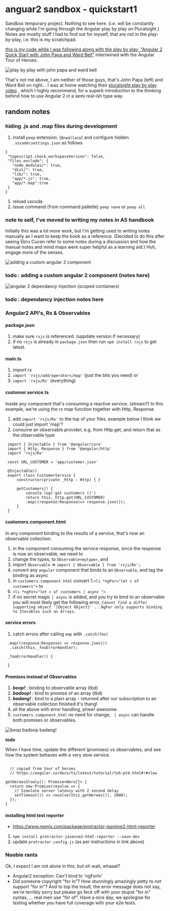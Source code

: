 # anguar2 sandbox - quickstart1

Sandbox temporary project. Nothing to see here. (i.e. will be constantly changing while I'm going through the Angular play by play on Pluralsight.) Notes are mostly stuff I had to find out for myself, that are not in the play-by-play, i.e. this is my scratchpad.

[this is my code while I was following along with the play by play, "Angular 2 Quick Start with John Papa and Ward Bell"](https://www.pluralsight.com/courses/play-by-play-angular-2-quick-start-john-papa-ward-bell) intertwined with the Angular Tour of Heroes.

![play by play with john papa and ward bell](notes/play-by-play.png)

That's not me above, I am neither of those guys, that's John Papa (left) and Ward Bell on right... I was at home watching their [pluralsight play by play video](https://www.pluralsight.com/courses/play-by-play-angular-2-quick-start-john-papa-ward-bell)
, which I highly recommend, for a superb introduction to the thinking behind how to use Angular 2 in a semi real-ish type way. 

## random notes

### hiding .js and .map files during development

1. install `peep` extension. (`@nwallace`) and configure hidden `.vscode\settings.json` as follows
 
 ```
{
  "typescript.check.workspaceVersion": false,
  "files.exclude": {
    "node_modules/": true,
    "dist/": true,
    "lib/": true,
    "app/*.js": true,
    "app/*.map":true
  }
}
 ```

1. reload vscode.
1. issue command (from command pallette) `peep none` or `peep all`

### note to self, I've moved to writing my notes in A5 handbook

Initially this was a lot more work, but I'm getting used to writing notes manually as I want to keep the book as a reference. (Decided to do this after seeing Ebru Cucen refer to some notes during a discussion and how the manual notes and mind maps were super helpful as a learning aid.) Huh, engage more of the senses.

![adding a custom angular 2 component](notes/page1.png)

### todo : adding a custom angular 2 component (notes here)

![angular 2 dependancy injection (scoped containers)](notes/page2.png)

### todo : dependancy injection notes here

### Angular2 API's, Rx & Observables

#### package.json

1. make sure `rxjs` is referenced. (uppdate version if necessary)
 1. if no `rxjs` is already in `package.json` then run `npm install rxjs` to get latest.

#### main.ts

1. import rx
 1. `import 'rxjs/add/operators/map'` (just the bits you need) or
 1. `import 'rxjs/Rx'`  (everything)

#### customer.service.ts

Inside any component that's consuming a reactive service. (stream?) In this example, we're using the rx map function together with Http, Response

1. add `import 'rsjs/Rx'` to the top of your files. example below I think we could just import 'map'?
1. consume an observable provider, e.g. from Http.get, and return that as the observable type

 ```
  import { Injectable } from '@angular/core'
  import { Http, Response } from '@angular/http'
  import 'rxjs/Rx' 

  const URL_CUSTOMER = 'app/customer.json'

  @Injectable()
  export class CustomerService {
      constructor(private _http : Http) { }
    
      getCustomers() {
          console.log('get customers ()')
          return this._http.get(URL_CUSTOMER)
          .map((response:Response)=> response.json());
      }
  }

 ```

#### customers.component.html

In any component binding to the results of a service, that's now an observable collection:

1. in the component consuming the service response, since the response is now an observable, we need to 
 1. change the types, to `Observable<mytype>`, and 
 1. import `Observable` => `import { Observable } from 'rxjs/Rx';` 
1. convert any `angular` component that binds to an `Observable`, and tag the binding as async
 1. in `customers.component.html` convert 
  1.`<li *ngFor="let c of customers">` to   
  1. `<li *ngFor="let c of customers | async ">`
1. if no secret magic `| async` is added, and you try to bind to an observable you will most likely get the following error, `Cannot find a differ supporting object '[Object Object]' ...NgFor only supports binding to Iterables such as Arrays.`

#### service errors

1. catch errors after calling `map` with `.catch(foo)`

```
 .map((response:Response) => response.json())
  .catch(this._fooErrorHandler);

 _fooErrorHandler() {

 }

```

#### Promises instead of Observables

1. ***boop!*** : binding to observable array (tbd)
1. ***badoop!*** : bind to promise of an array (tbd)
1. ***badang!*** : bind to a plain array - returned after our subscription to an observable collection finished it's thang! 
1. all the above with error handling, phew! awesome.
1. `customers.component.html` no need for change, ` | async` can handle both promises or observables.

![boop badoop badang!](notes/boop-badoop.png)

***todo***

When I have time, update the different (promises) vs observables, and see how the system behaves with a very slow service.

```

  // copied from tour of heroes
  // https://angular.io/docs/ts/latest/tutorial/toh-pt4.html#!#slow

getHeroesSlowly(): Promise<Hero[]> {
  return new Promise(resolve => {
    // Simulate server latency with 2 second delay
    setTimeout(() => resolve(this.getHeroes()), 2000);
  });
}

```

#### installing html test reporter

- https://www.npmjs.com/package/protractor-jasmine2-html-reporter

1. `npm install protractor-jasmine2-html-reporter --save-dev`
1. update `protractor.config.js` (as per instructions in link above)

### Noobie rants

Ok, I expect I am not alone in this, but oh wait, whaaat?

- Angular2 exception: Can't bind to 'ngForIn'
 - Did someone copyright "for in"? How stunningly amazingly petty to *not* support "for in"? And to top the insult, the error message does not say, we're terribly sorry but please go feck off with your stupid "for in" syntax, ... real men use "for of". Have a nice day, we apologise for testing whether you have full coverage with your e2e tests.
